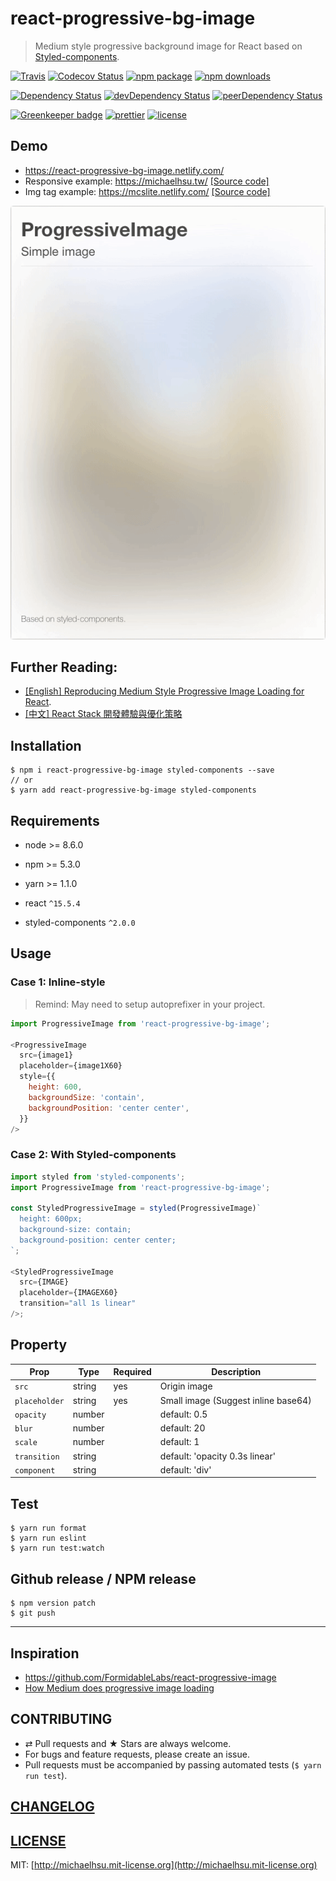 # react-progressive-bg-image

> Medium style progressive background image for React based on [Styled-components](https://github.com/styled-components/styled-components).
>

[![Travis][build-badge]][build] 
[![Codecov Status][codecov-badge]][codecov] 
[![npm package][npm-badge]][npm] 
[![npm downloads][npm-downloads]][npm] 

[![Dependency Status][dependency-badge]][dependency]
[![devDependency Status][devDependency-badge]][devDependency]
[![peerDependency Status][peerDependency-badge]][peerDependency]

[![Greenkeeper badge][greenkeeper-badge]][greenkeeper]
[![prettier][prettier-badge]][prettier]
[![license][license-badge]][license]

## Demo

-   https://react-progressive-bg-image.netlify.com/
-   Responsive example: https://michaelhsu.tw/ [[Source code]](https://github.com/evenchange4/michaelhsu.tw/blob/master/src/components/CoverImage.js#L37-L44)
-   Img tag example: https://mcslite.netlify.com/ [[Source code]](https://github.com/MCS-Lite/mcs-lite/blob/master/packages/mcs-lite-landing-web/src/components/BackgroundImage/BackgroundImage.js)

![DEMO](./docs/demo.gif)

## Further Reading: 

- [[English] Reproducing Medium Style Progressive Image Loading for React](https://medium.com/@evenchange4/reproducing-medium-style-progressive-image-loading-for-react-2e83bba0c608).
- [[中文] React Stack 開發體驗與優化策略](https://medium.com/@evenchange4/react-stack-%E9%96%8B%E7%99%BC%E9%AB%94%E9%A9%97%E8%88%87%E5%84%AA%E5%8C%96%E7%AD%96%E7%95%A5-b056da2fa0aa)

## Installation

```console
$ npm i react-progressive-bg-image styled-components --save
// or
$ yarn add react-progressive-bg-image styled-components
```

## Requirements

-   node >= 8.6.0
-   npm >= 5.3.0
-   yarn >= 1.1.0

-   react `^15.5.4`
-   styled-components `^2.0.0`

## Usage

### Case 1: Inline-style

> Remind: May need to setup autoprefixer in your project.

```js
import ProgressiveImage from 'react-progressive-bg-image';

<ProgressiveImage
  src={image1}
  placeholder={image1X60}
  style={{
    height: 600,
    backgroundSize: 'contain',
    backgroundPosition: 'center center',
  }}
/>
```

### Case 2: With Styled-components

```js
import styled from 'styled-components';
import ProgressiveImage from 'react-progressive-bg-image';

const StyledProgressiveImage = styled(ProgressiveImage)`
  height: 600px;
  background-size: contain;
  background-position: center center;
`;

<StyledProgressiveImage
  src={IMAGE}
  placeholder={IMAGEX60}
  transition="all 1s linear"
/>;
```

## Property

| **Prop**      |  **Type** |  **Required**  |  **Description** |
| ------------- | --------- | -------------- | ---------------- |
| `src`         | string    | yes            | Origin image     |
| `placeholder` | string    | yes            | Small image (Suggest inline base64)   |
| `opacity`     | number    |                | default: 0.5     |
| `blur`        | number    |                | default: 20      |
| `scale`       | number    |                | default: 1       |
| `transition`  | string    |                | default: 'opacity 0.3s linear'  |
| `component`   | string    |                | default: 'div'  |


## Test

```
$ yarn run format
$ yarn run eslint
$ yarn run test:watch
```

## Github release / NPM release
 
```
$ npm version patch
$ git push
```

---

## Inspiration

- https://github.com/FormidableLabs/react-progressive-image
- [How Medium does progressive image loading](https://jmperezperez.com/medium-image-progressive-loading-placeholder/)

## CONTRIBUTING

*   ⇄ Pull requests and ★ Stars are always welcome.
*   For bugs and feature requests, please create an issue.
*   Pull requests must be accompanied by passing automated tests (`$ yarn run test`).

## [CHANGELOG](CHANGELOG.md)

## [LICENSE](LICENSE)

MIT: [http://michaelhsu.mit-license.org](http://michaelhsu.mit-license.org)

[build-badge]: https://img.shields.io/travis/evenchange4/react-progressive-bg-image/master.svg?style=flat-square
[build]: https://travis-ci.org/evenchange4/react-progressive-bg-image
[npm-badge]: https://img.shields.io/npm/v/react-progressive-bg-image.svg?style=flat-square
[npm]: https://www.npmjs.org/package/react-progressive-bg-image
[codecov-badge]: https://img.shields.io/codecov/c/github/evenchange4/react-progressive-bg-image.svg?style=flat-square
[codecov]: https://codecov.io/github/evenchange4/react-progressive-bg-image?branch=master
[npm-downloads]: https://img.shields.io/npm/dt/react-progressive-bg-image.svg?style=flat-square
[license-badge]: https://img.shields.io/npm/l/react-progressive-bg-image.svg?style=flat-square
[license]: http://michaelhsu.mit-license.org/
[dependency-badge]: https://david-dm.org/evenchange4/react-progressive-bg-image.svg?style=flat-square
[dependency]: https://david-dm.org/evenchange4/react-progressive-bg-image
[devDependency-badge]: https://david-dm.org/evenchange4/react-progressive-bg-image/dev-status.svg?style=flat-square
[devDependency]: https://david-dm.org/evenchange4/react-progressive-bg-image#info=devDependencies
[peerDependency-badge]: https://david-dm.org/evenchange4/react-progressive-bg-image/peer-status.svg?style=flat-square
[peerDependency]: https://david-dm.org/evenchange4/react-progressive-bg-image#info=peerDependencies
[greenkeeper-badge]: https://badges.greenkeeper.io/evenchange4/micro-medium-api.svg
[greenkeeper]: https://greenkeeper.io/
[prettier-badge]: https://img.shields.io/badge/styled_with-prettier-ff69b4.svg?style=flat-square
[prettier]: https://github.com/prettier/prettier
